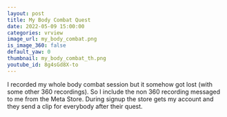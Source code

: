 ```yaml
---
layout: post
title: My Body Combat Quest
date: 2022-05-09 15:00:00
categories: vrview
image_url: my_body_combat.png
is_image_360: false
default_yaw: 0
thumbnail: my_body_combat_th.png
youtube_id: 8g4sGd8X-to
---
```

I recorded my whole body combat session but it somehow got lost (with some other 360 recordings). So I include the non 360 recording messaged to me from the Meta Store. During signup the store gets my account and they send a clip for everybody after their quest.